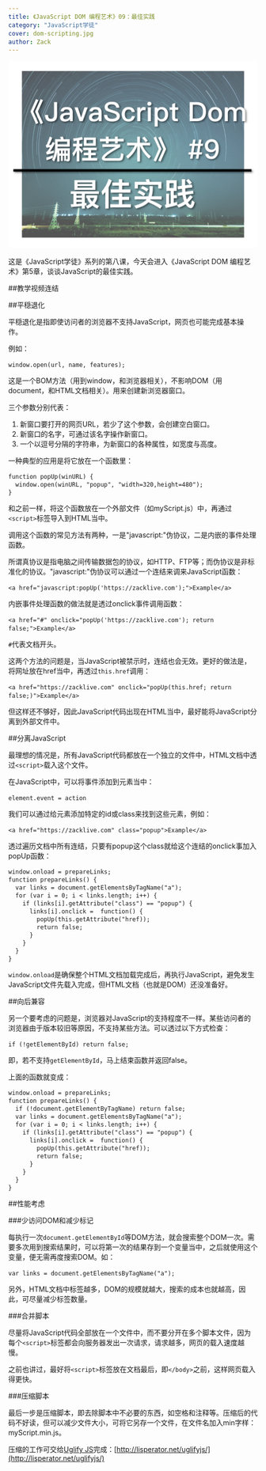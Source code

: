 ```yaml
---
title: 《JavaScript DOM 编程艺术》09：最佳实践
category: "JavaScript学徒"
cover: dom-scripting.jpg
author: Zack
---
```


![JavaScript DOM 编程艺术](dom-scripting.jpg)

这是《JavaScript学徒》系列的第八课，今天会进入《JavaScript DOM 编程艺术》第5章，谈谈JavaScript的最佳实践。

##教学视频连结


##平穏退化

平穏退化是指即使访问者的浏览器不支持JavaScript，网页也可能完成基本操作。

例如：

`window.open(url, name, features);`

这是一个BOM方法（用到window，和浏览器相关），不影响DOM（用document，和HTML文档相关）。用来创建新浏览器窗口。

三个参数分别代表：

1. 新窗口要打开的网页URL，若少了这个参数，会创建空白窗口。
2. 新窗口的名字，可通过该名字操作新窗口。
3. 一个以逗号分隔的字符串，为新窗口的各种属性，如宽度与高度。

一种典型的应用是将它放在一个函数里：

```
function popUp(winURL) {
  window.open(winURL, "popup", "width=320,height=480");
}
```

和之前一样，将这个函数放在一个外部文件（如myScript.js）中，再通过`<script>`标签导入到HTML当中。

调用这个函数的常见方法有两种，一是"javascript:"伪协议，二是内嵌的事件处理函数。

所谓真协议是指电脑之间传输数据包的协议，如HTTP、FTP等；而伪协议是非标准化的协议。"javascript:"伪协议可以通过一个连结来调来JavaScript函数：

`<a href="javascript:popUp('https://zacklive.com');">Example</a>`

内嵌事件处理函数的做法就是透过onclick事件调用函数：

`<a href="#" onclick="popUp('https://zacklive.com'); return false;">Example</a>`

`#`代表文档开头。

这两个方法的问题是，当JavaScript被禁示时，连结也会无效。更好的做法是，将网址放在href当中，再透过`this.href`调用：

`<a href="https://zacklive.com" onclick="popUp(this.href; return false;)">Example</a>`

但这样还不够好，因此JavaScript代码出现在HTML当中，最好能将JavaScript分离到外部文件中。

##分离JavaScript

最理想的情况是，所有JavaScript代码都放在一个独立的文件中，HTML文档中透过`<script>`载入这个文件。

在JavaScript中，可以将事件添加到元素当中：

`element.event = action`

我们可以通过给元素添加特定的id或class来找到这些元素，例如：

`<a href="https://zacklive.com" class="popup">Example</a>`

透过遍历文档中所有连结，只要有popup这个class就给这个连结的onclick事加入popUp函数：

```
window.onload = prepareLinks;
function prepareLinks() {
  var links = document.getElementsByTagName("a");
  for (var i = 0; i < links.length; i++) {
    if (links[i].getAttribute("class") == "popup") {
      links[i].onclick =  function() {
        popUp(this.getAttribute("href));
        return false;
      }
    }
  }
}
```

`window.onload`是确保整个HTML文档加载完成后，再执行JavaScript，避免发生JavaScript文件先载入完成，但HTML文档（也就是DOM）还没准备好。

##向后兼容

另一个要考虑的问题是，浏览器对JavaScript的支持程度不一样。某些访问者的浏览器由于版本较旧等原因，不支持某些方法。可以透过以下方式检查：

`if (!getElementById) return false;`

即，若不支持`getElementById`，马上结束函数并返回false。

上面的函数就变成：

```
window.onload = prepareLinks;
function prepareLinks() {
  if (!document.getElementByTagName) return false;
  var links = document.getElementsByTagName("a");
  for (var i = 0; i < links.length; i++) {
    if (links[i].getAttribute("class") == "popup") {
      links[i].onclick =  function() {
        popUp(this.getAttribute("href));
        return false;
      }
    }
  }
}
```

##性能考虑

###少访问DOM和减少标记

每执行一次`document.getElementById`等DOM方法，就会搜索整个DOM一次。需要多次用到搜索结果时，可以将第一次的结果存到一个变量当中，之后就使用这个变量，便无需再度搜索DOM。如：

`var links = document.getElementsByTagName("a");`

另外，HTML文档中标签越多，DOM的规模就越大，搜索的成本也就越高，因此，可尽量减少标签数量。

###合并脚本

尽量将JavaScript代码全部放在一个文件中，而不要分开在多个脚本文件，因为每个`<script>`标签都会向服务器发出一次请求，请求越多，网页的载入速度越慢。

之前也讲过，最好将`<script>`标签放在文档最后，即`</body>`之前，这样网页载入得更快。

###压缩脚本

最后一步是压缩脚本，即去除脚本中不必要的东西，如空格和注释等。压缩后的代码不好读，但可以减少文件大小，可将它另存一个文件，在文件名加入min字样：myScript.min.js。

压缩的工作可交给[Uglify JS](https://github.com/mishoo/UglifyJS2)完成：[http://lisperator.net/uglifyjs/](http://lisperator.net/uglifyjs/)